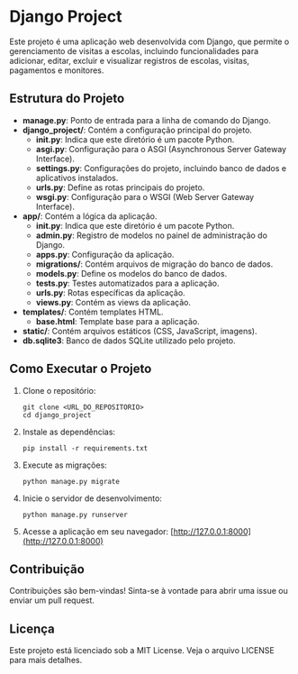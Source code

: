 # Django Project

Este projeto é uma aplicação web desenvolvida com Django, que permite o gerenciamento de visitas a escolas, incluindo funcionalidades para adicionar, editar, excluir e visualizar registros de escolas, visitas, pagamentos e monitores.

## Estrutura do Projeto

- **manage.py**: Ponto de entrada para a linha de comando do Django.
- **django_project/**: Contém a configuração principal do projeto.
  - **__init__.py**: Indica que este diretório é um pacote Python.
  - **asgi.py**: Configuração para o ASGI (Asynchronous Server Gateway Interface).
  - **settings.py**: Configurações do projeto, incluindo banco de dados e aplicativos instalados.
  - **urls.py**: Define as rotas principais do projeto.
  - **wsgi.py**: Configuração para o WSGI (Web Server Gateway Interface).
- **app/**: Contém a lógica da aplicação.
  - **__init__.py**: Indica que este diretório é um pacote Python.
  - **admin.py**: Registro de modelos no painel de administração do Django.
  - **apps.py**: Configuração da aplicação.
  - **migrations/**: Contém arquivos de migração do banco de dados.
  - **models.py**: Define os modelos do banco de dados.
  - **tests.py**: Testes automatizados para a aplicação.
  - **urls.py**: Rotas específicas da aplicação.
  - **views.py**: Contém as views da aplicação.
- **templates/**: Contém templates HTML.
  - **base.html**: Template base para a aplicação.
- **static/**: Contém arquivos estáticos (CSS, JavaScript, imagens).
- **db.sqlite3**: Banco de dados SQLite utilizado pelo projeto.

## Como Executar o Projeto

1. Clone o repositório:
   ```
   git clone <URL_DO_REPOSITORIO>
   cd django_project
   ```

2. Instale as dependências:
   ```
   pip install -r requirements.txt
   ```

3. Execute as migrações:
   ```
   python manage.py migrate
   ```

4. Inicie o servidor de desenvolvimento:
   ```
   python manage.py runserver
   ```

5. Acesse a aplicação em seu navegador: [http://127.0.0.1:8000](http://127.0.0.1:8000)

## Contribuição

Contribuições são bem-vindas! Sinta-se à vontade para abrir uma issue ou enviar um pull request.

## Licença

Este projeto está licenciado sob a MIT License. Veja o arquivo LICENSE para mais detalhes.